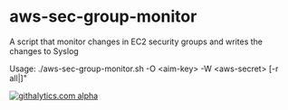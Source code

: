 aws-sec-group-monitor
=====================

A script that monitor changes in EC2 security groups and writes the changes to Syslog

Usage: ./aws-sec-group-monitor.sh -O \<aim-key> -W \<aws-secret> [-r all|<region-url>]"

[![githalytics.com alpha](https://cruel-carlota.pagodabox.com/5fa11eba702a2e2f756f30239b697b3a "githalytics.com")](http://githalytics.com/emind-systems/aws-sec-group-monitor)


